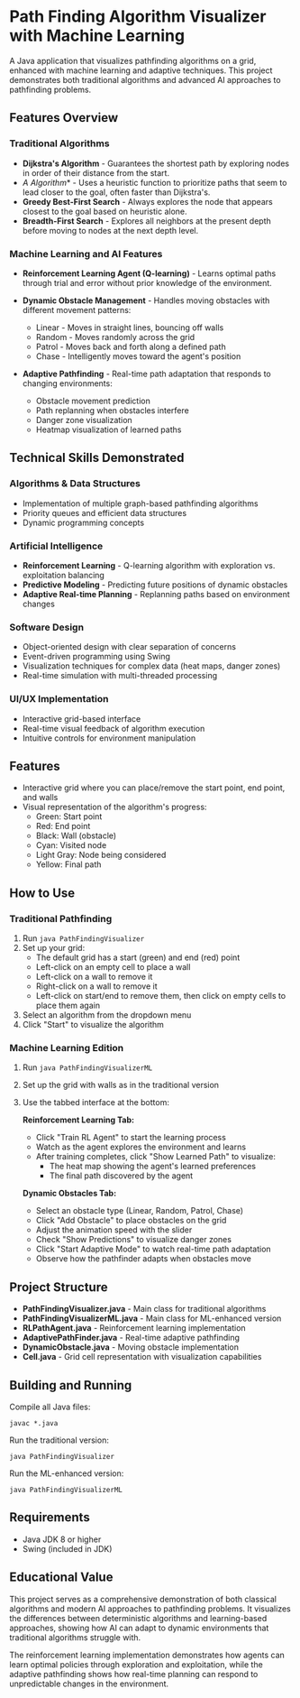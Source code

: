# Path Finding Algorithm Visualizer with Machine Learning

A Java application that visualizes pathfinding algorithms on a grid, enhanced with machine learning and adaptive techniques. This project demonstrates both traditional algorithms and advanced AI approaches to pathfinding problems.

## Features Overview

### Traditional Algorithms
- **Dijkstra's Algorithm** - Guarantees the shortest path by exploring nodes in order of their distance from the start.
- **A* Algorithm** - Uses a heuristic function to prioritize paths that seem to lead closer to the goal, often faster than Dijkstra's.
- **Greedy Best-First Search** - Always explores the node that appears closest to the goal based on heuristic alone.
- **Breadth-First Search** - Explores all neighbors at the present depth before moving to nodes at the next depth level.

### Machine Learning and AI Features
- **Reinforcement Learning Agent (Q-learning)** - Learns optimal paths through trial and error without prior knowledge of the environment.
- **Dynamic Obstacle Management** - Handles moving obstacles with different movement patterns:
  - Linear - Moves in straight lines, bouncing off walls
  - Random - Moves randomly across the grid
  - Patrol - Moves back and forth along a defined path
  - Chase - Intelligently moves toward the agent's position

- **Adaptive Pathfinding** - Real-time path adaptation that responds to changing environments:
  - Obstacle movement prediction
  - Path replanning when obstacles interfere
  - Danger zone visualization
  - Heatmap visualization of learned paths

## Technical Skills Demonstrated

### Algorithms & Data Structures
- Implementation of multiple graph-based pathfinding algorithms
- Priority queues and efficient data structures
- Dynamic programming concepts

### Artificial Intelligence
- **Reinforcement Learning** - Q-learning algorithm with exploration vs. exploitation balancing
- **Predictive Modeling** - Predicting future positions of dynamic obstacles
- **Adaptive Real-time Planning** - Replanning paths based on environment changes

### Software Design
- Object-oriented design with clear separation of concerns
- Event-driven programming using Swing
- Visualization techniques for complex data (heat maps, danger zones)
- Real-time simulation with multi-threaded processing

### UI/UX Implementation
- Interactive grid-based interface
- Real-time visual feedback of algorithm execution
- Intuitive controls for environment manipulation

## Features

- Interactive grid where you can place/remove the start point, end point, and walls
- Visual representation of the algorithm's progress:
  - Green: Start point
  - Red: End point
  - Black: Wall (obstacle)
  - Cyan: Visited node
  - Light Gray: Node being considered
  - Yellow: Final path

## How to Use

### Traditional Pathfinding
1. Run `java PathFindingVisualizer`
2. Set up your grid:
   - The default grid has a start (green) and end (red) point
   - Left-click on an empty cell to place a wall
   - Left-click on a wall to remove it
   - Right-click on a wall to remove it
   - Left-click on start/end to remove them, then click on empty cells to place them again
3. Select an algorithm from the dropdown menu
4. Click "Start" to visualize the algorithm

### Machine Learning Edition
1. Run `java PathFindingVisualizerML`
2. Set up the grid with walls as in the traditional version
3. Use the tabbed interface at the bottom:

   **Reinforcement Learning Tab:**
   - Click "Train RL Agent" to start the learning process
   - Watch as the agent explores the environment and learns
   - After training completes, click "Show Learned Path" to visualize:
     - The heat map showing the agent's learned preferences
     - The final path discovered by the agent

   **Dynamic Obstacles Tab:**
   - Select an obstacle type (Linear, Random, Patrol, Chase)
   - Click "Add Obstacle" to place obstacles on the grid
   - Adjust the animation speed with the slider
   - Check "Show Predictions" to visualize danger zones
   - Click "Start Adaptive Mode" to watch real-time path adaptation
   - Observe how the pathfinder adapts when obstacles move

## Project Structure

- **PathFindingVisualizer.java** - Main class for traditional algorithms
- **PathFindingVisualizerML.java** - Main class for ML-enhanced version
- **RLPathAgent.java** - Reinforcement learning implementation
- **AdaptivePathFinder.java** - Real-time adaptive pathfinding
- **DynamicObstacle.java** - Moving obstacle implementation
- **Cell.java** - Grid cell representation with visualization capabilities

## Building and Running

Compile all Java files:
```
javac *.java
```

Run the traditional version:
```
java PathFindingVisualizer
```

Run the ML-enhanced version:
```
java PathFindingVisualizerML
```

## Requirements

- Java JDK 8 or higher
- Swing (included in JDK)

## Educational Value

This project serves as a comprehensive demonstration of both classical algorithms and modern AI approaches to pathfinding problems. It visualizes the differences between deterministic algorithms and learning-based approaches, showing how AI can adapt to dynamic environments that traditional algorithms struggle with.

The reinforcement learning implementation demonstrates how agents can learn optimal policies through exploration and exploitation, while the adaptive pathfinding shows how real-time planning can respond to unpredictable changes in the environment.
